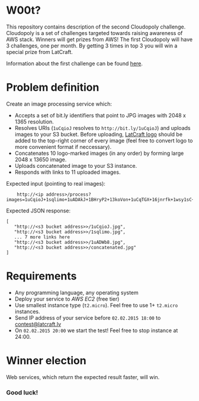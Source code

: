 W00t? 
==================

This repository contains description of the second Cloudopoly challenge. Cloudopoly is a set of challenges targeted towards raising awareness of AWS stack. Winners will get prizes from AWS! The first Cloudopoly will have 3 challenges, one per month. By getting 3 times in top 3 you will win a special prize from LatCraft.

Information about the first challenge can be found [here](https://github.com/latcraft/cloudopoly-search).

Problem definition
==================
Create an image processing service which:
- Accepts a set of bit.ly identifiers that point to JPG images with 2048 x 1365 resolution.
- Resolves URIs (`1uCqioJ` resolves to `http://bit.ly/1uCqioJ`) and uploads images to your S3 bucket. Before uploading, [LatCraft logo](logo.png) should be added to the top-right corner of every image (feel free to convert logo to more convenient format if neccessary).
- Concatenates 10 logo-marked images (in any order) by forming large 2048 x 13650 image.
- Uploads concatenated image to your S3 instance.
- Responds with links to 11 uploaded images.

Expected input (pointing to real images):

        http://<ip address>/process?images=1uCqioJ+1sqlimo+1uADAkJ+1BHryP2+13koVon+1uCqTGX+16jnrfk+1wsy1sC+1wN7idN+1uADWb8

Expected JSON response:

```
[
   "http://<s3 bucket address>>/1uCqioJ.jpg", 
   "http://<s3 bucket address>>/1sqlimo.jpg", 
   ... 7 more links here
   "http://<s3 bucket address>>/1uADWb8.jpg",    
   "http://<s3 bucket address>>/concatenated.jpg"       
]
```

# Requirements

- Any programming language, any operating system
- Deploy your service to *AWS* *EC2* (free tier)
- Use smallest instance type (`t2.micro`). Feel free to use 1+ `t2.micro` instances.
- Send IP address of your service before `02.02.2015 18:00` to contest@latcraft.lv
- On `02.02.2015 20:00` we start the test! Feel free to stop instance at 24:00.
 
# Winner election

Web services, which return the expected result faster, will win.

### Good luck!
